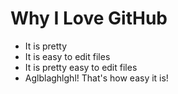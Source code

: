 # Why I Love GitHub

* It is pretty
* It is easy to edit files
* It is pretty easy to edit files
* Aglblaghlghl!  That's how easy it is!